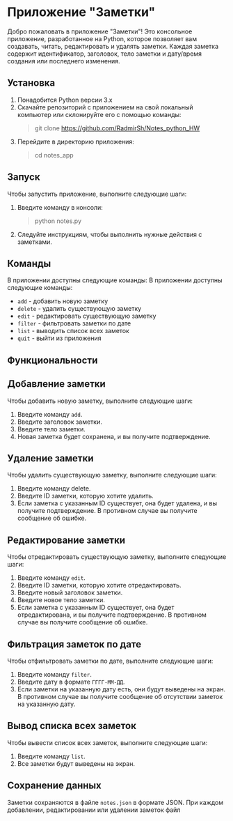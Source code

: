 # Приложение "Заметки"
Добро пожаловать в приложение "Заметки"! Это консольное приложение, разработанное на Python, которое позволяет вам создавать, читать, редактировать и удалять заметки. Каждая заметка содержит идентификатор, заголовок, тело заметки и дату/время создания или последнего изменения.
## Установка
1. Понадобится Python версии 3.x
2. Скачайте репозиторий с приложением на свой локальный компьютер или склонируйте его с помощью команды:
    > git clone https://github.com/RadmirSh/Notes_python_HW
3. Перейдите в директорию приложения:
    > cd notes_app
## Запуск 
Чтобы запустить приложение, выполните следующие шаги:
1. Введите команду в консоли:
    > python notes.py
2. Следуйте инструкциям, чтобы выполнить нужные действия с заметками.
## Команды
В приложении доступны следующие команды:
В приложении доступны следующие команды:

* `add` - добавить новую заметку
* `delete` - удалить существующую заметку
* `edit` - редактировать существующую заметку
* `filter` - фильтровать заметки по дате
* `list` - выводить список всех заметок
* `quit` - выйти из приложения
## Функциональности
## Добавление заметки
Чтобы добавить новую заметку, выполните следующие шаги:

1. Введите команду `add`.
2. Введите заголовок заметки.
3. Введите тело заметки.
4. Новая заметка будет сохранена, и вы получите подтверждение.
## Удаление заметки
Чтобы удалить существующую заметку, выполните следующие шаги:

1. Введите команду delete.
2. Введите ID заметки, которую хотите удалить.
3. Если заметка с указанным ID существует, она будет удалена, и вы получите подтверждение. В противном случае вы получите сообщение об ошибке.
## Редактирование заметки
Чтобы отредактировать существующую заметку, выполните следующие шаги:

1. Введите команду `edit`.
2. Введите ID заметки, которую хотите отредактировать.
3. Введите новый заголовок заметки.
4. Введите новое тело заметки.
5. Если заметка с указанным ID существует, она будет отредактирована, и вы получите подтверждение. В противном случае вы получите сообщение об ошибке.
## Фильтрация заметок по дате
Чтобы отфильтровать заметки по дате, выполните следующие шаги:

1. Введите команду `filter`.
2. Введите дату в формате `ГГГГ-ММ-ДД`.
3. Если заметки на указанную дату есть, они будут выведены на экран. В противном случае вы получите сообщение об отсутствии заметок на указанную дату.
## Вывод списка всех заметок
Чтобы вывести список всех заметок, выполните следующие шаги:

1. Введите команду `list`.
2. Все заметки будут выведены на экран.
## Сохранение данных
Заметки сохраняются в файле `notes.json` в формате JSON. При каждом добавлении, редактировании или удалении заметок файл


